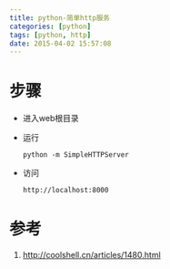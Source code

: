 ```yaml
---
title: python-简单http服务
categories: [python]
tags: [python, http]
date: 2015-04-02 15:57:08
---
```


# 步骤

-   进入web根目录

-   运行

        python -m SimpleHTTPServer

-   访问

        http://localhost:8000

# 参考

1.  <http://coolshell.cn/articles/1480.html>
